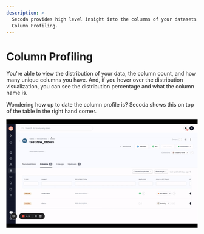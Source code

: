 ```yaml
---
description: >-
  Secoda provides high level insight into the columns of your datasets with
  Column Profiling.
---
```


# Column Profiling

You're able to view the distribution of your data, the column count, and how many unique columns you have. And, if you hover over the distribution visualization, you can see the distribution percentage and what the column name is.&#x20;

Wondering how up to date the column profile is? Secoda shows this on top of the table in the right hand corner.&#x20;

![](<../../.gitbook/assets/ezgif.com-gif-maker (1) (1).gif>)
